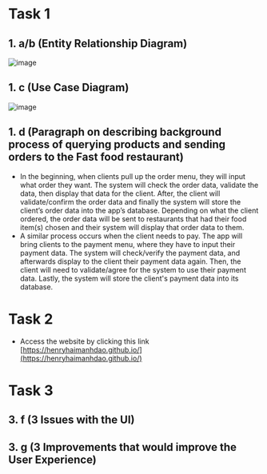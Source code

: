 # Task 1

## 1. a/b (Entity Relationship Diagram)

![image](https://user-images.githubusercontent.com/80073478/115462957-41ee5880-a1f9-11eb-88b1-46e93fd60252.png)

## 1. c (Use Case Diagram)

![image](https://user-images.githubusercontent.com/80073478/115457146-11ef8700-a1f2-11eb-80dc-bed33580e0e7.png)

## 1. d (Paragraph on describing background process of querying products and sending orders to the Fast food restaurant)
* In the beginning, when clients pull up the order menu, they will input what order they want. The system will check the order data, validate the data, then display that data for the client. After, the client will validate/confirm the order data and finally the system will store the client’s order data into the app’s database. Depending on what the client ordered, the order data will be sent to restaurants that had their food item(s) chosen and their system will display that order data to them. 
* A similar process occurs when the client needs to pay. The app will bring clients to the payment menu, where they have to input their payment data. The system will check/verify the payment data, and afterwards display to the client their payment data again. Then, the client will need to validate/agree for the system to use their payment data. Lastly, the system will store the client's payment data into its database. 

# Task 2
* Access the website by clicking this link
[https://henryhaimanhdao.github.io/](https://henryhaimanhdao.github.io/)

# Task 3

## 3. f (3 Issues with the UI)

## 3. g (3 Improvements that would improve the User Experience)
